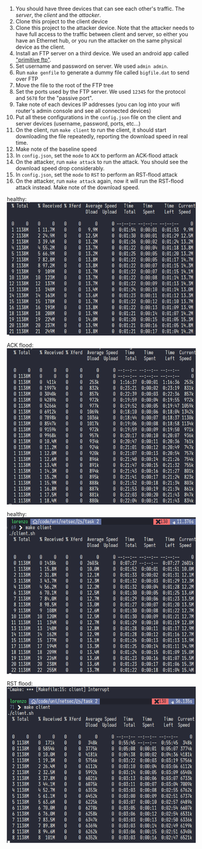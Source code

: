 1. You should have three devices that can see each other's traffic. The *server*, the *client* and the *attacker*.
1. Clone this project to the client device
1. Clone this project to the attacker device. Note that the attacker needs to have full access to the traffic between client and server, so either you have an Ethernet hub, or you run the attacker on the same physical device as the client.
1. Install an FTP server on a third device. We used an android app called ["primitive ftp"]().
1. Set username and password on server. We used `admin admin`.
1. Run `make genfile` to generate a dummy file called `bigfile.dat` to send over FTP
1. Move the file to the root of the FTP tree
1. Set the ports used by the FTP server. We used `12345` for the protocol and `5678` for the "passive port".
1. Take note of each devices IP addresses (you can log into your wifi router's admin console and see all connected devices)
1. Put all these configurations in the `config.json` file on the client and server devices (username, password, ports, etc...)
1. On the client, run `make client` to run the client, it should start downloading the file repeatedly, reporting the download speed in real time.
1. Make note of the baseline speed
1. In `config.json`, set the `mode` to `ACK` to perform an ACK-flood attack
1. On the attacker, run `make attack` to run the attack. You should see the download speed drop considerably.
1. In `config.json`, set the `mode` to `RST` to perform an RST-flood attack
1. On the attacker, run `make attack` again, now it will run the RST-flood attack instead. Make note of the download speed.

healthy:
![alt text](image.png)

ACK flood:
![alt text](image-1.png)

healthy:
![alt text](image-2.png)

RST flood:
![alt text](image-3.png)
